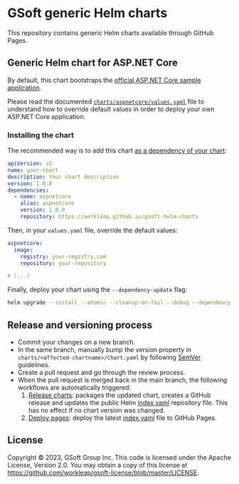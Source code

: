 # GSoft generic Helm charts

This repository contains generic Helm charts available through GitHub Pages.


## Generic Helm chart for ASP.NET Core

By default, this chart bootstraps the [official ASP.NET Core sample application](https://hub.docker.com/_/microsoft-dotnet-samples).

Please read the documented [`charts/aspnetcore/values.yaml`](charts/aspnetcore/values.yaml) file to understand how to override default values in order to deploy your own ASP.NET Core application.


### Installing the chart

The recommended way is to add this chart [as a dependency of your chart](https://helm.sh/docs/helm/helm_dependency/):

```yaml
apiVersion: v2
name: your-chart
description: Your chart description
version: 1.0.0
dependencies:
  - name: aspnetcore
    alias: aspnetcore
    version: 1.0.0
    repository: https://workleap.github.io/gsoft-helm-charts
```

Then, in your `values.yaml` file, override the default values:

```yaml
aspnetcore:
  image:
    registry: your-registry.com
    repository: your-repository

# [...]
```
Finally, deploy your chart using the `--dependency-update` flag:

```bash
helm upgrade --install --atomic --cleanup-on-fail --debug --dependency-update [...more options] ./your-chart/
```


## Release and versioning process

* Commit your changes on a new branch.
* In the same branch, manually bump the version property in `charts/<affected-chartname>/Chart.yaml` by following [SemVer](https://semver.org/) guidelines.
* Create a pull request and go through the review process.
* When the pull request is merged back in the main branch, the following workflows are automatically triggered:
  1. [Release charts](.github/workflows/release-charts.yml): packages the updated chart, creates a GitHub release and updates the public Helm [index.yaml](pages/index.yaml) repository file. This has no effect if no chart version was changed.
  2. [Deploy pages](.github/workflows/deploy-pages.yml): deploy the latest [index.yaml](https://workleap.github.io/gsoft-helm-charts/index.yaml) file to GitHub Pages.


## License

Copyright © 2023, GSoft Group Inc. This code is licensed under the Apache License, Version 2.0. You may obtain a copy of this license at https://github.com/workleap/gsoft-license/blob/master/LICENSE.
